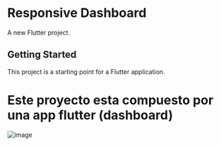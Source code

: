 # Responsive Dashboard

A new Flutter project.

## Getting Started

This project is a starting point for a Flutter application.

<h1>Este proyecto esta compuesto por una app flutter (dashboard)</h1>

![image](https://user-images.githubusercontent.com/102183213/195198182-9cb2bbe1-5f7e-4ccf-9bb7-724192216b53.png)

